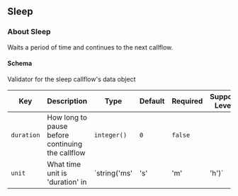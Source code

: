 ## Sleep

### About Sleep

Waits a period of time and continues to the next callflow.

#### Schema

Validator for the sleep callflow's data object



Key | Description | Type | Default | Required | Support Level
--- | ----------- | ---- | ------- | -------- | -------------
`duration` | How long to pause before continuing the callflow | `integer()` | `0` | `false` |  
`unit` | What time unit is 'duration' in | `string('ms' | 's' | 'm' | 'h')` | `s` | `false` |  



